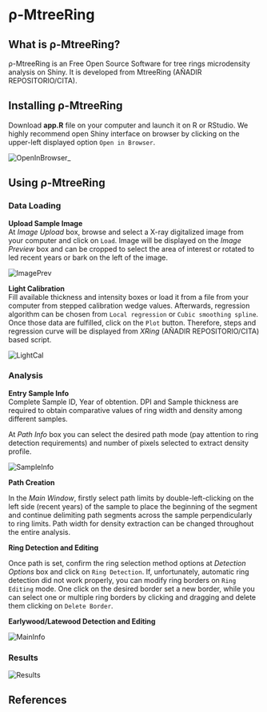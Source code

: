 # ρ-MtreeRing
## What is ρ-MtreeRing?
ρ-MtreeRing is an Free Open Source Software for tree rings microdensity analysis on Shiny. It is developed from MtreeRing (AÑADIR REPOSITORIO/CITA).

## Installing ρ-MtreeRing
Download **app.R** file on your computer and launch it on R or RStudio. We highly recommend open Shiny interface on browser by clicking on the upper-left displayed option `Open in Browser`.


![OpenInBrowser_](https://user-images.githubusercontent.com/74645623/99637329-fa468380-2a44-11eb-8695-56193a9c3a90.png)


## Using ρ-MtreeRing

### Data Loading
**Upload Sample Image**  
At *Image Upload* box, browse and select a X-ray digitalized image from your computer and click on `Load`. Image will be displayed on the *Image Preview* box and can be cropped to select the area of interest or rotated to led recent years or bark on the left of the image.

![ImagePrev](https://user-images.githubusercontent.com/74645623/99530335-75eef480-29a1-11eb-964d-cd6ebb58b9bb.png)


**Light Calibration**  
Fill available thickness and intensity boxes or load it from a file from your computer from stepped calibration wedge values. Afterwards, regression algorithm can be chosen from `Local regression` or `Cubic smoothing spline`. Once those data are fulfilled, click on the `Plot` button. Therefore, steps and regression curve will be displayed from *XRing* (AÑADIR REPOSITORIO/CITA) based script.  

![LightCal](https://user-images.githubusercontent.com/74645623/99530486-a59dfc80-29a1-11eb-8be6-20ea8d29a8a6.png)


### Analysis

**Entry Sample Info**  
Complete Sample ID, Year of obtention. DPI and Sample thickness are required to obtain comparative values of ring width and density among different samples.

At *Path Info* box you can select the desired path mode (pay attention to ring detection requirements) and number of pixels selected to extract density profile.

![SampleInfo](https://user-images.githubusercontent.com/74645623/99530605-d5e59b00-29a1-11eb-8b7f-19e7480c6438.png)


**Path Creation**  

In the *Main Window*, firstly select path limits by double-left-clicking on the left side (recent years) of the sample to place the beginning of the segment and continue delimiting path segments across the sample perpendicularly to ring limits.
Path width for density extraction can be changed throughout the entire analysis. 

**Ring Detection and Editing** 

Once path is set, confirm the ring selection method options at *Detection Options* box and click on `Ring Detection`.
If, unfortunately, automatic ring detection did not work properly, you can modify ring borders on `Ring Editing` mode. One click on the desired border set a new border, while you can select one or multiple ring borders by clicking and dragging and delete them clicking on `Delete Border`.


**Earlywood/Latewood Detection and Editing**  


![MainInfo](https://user-images.githubusercontent.com/74645623/99530533-b9e1f980-29a1-11eb-9864-9c6589f7956d.png)






### Results

![Results](https://user-images.githubusercontent.com/74645623/99530723-f7df1d80-29a1-11eb-9e20-5035f0ad3c59.png)




## References
